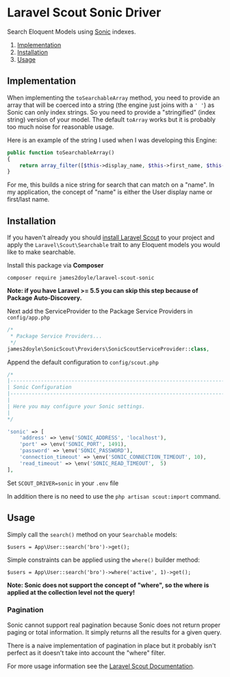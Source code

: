 Laravel Scout Sonic Driver
==========================

Search Eloquent Models using [Sonic](https://github.com/valeriansaliou/sonic) indexes.

1. [Implementation](#implementation)
2. [Installation](#installation)
3. [Usage](#usage)

Implementation <div id="implementation"></div>
-------------

When implementing the `toSearchableArray` method, you need to provide an array that will be coerced into a string (the engine just joins with a `' '`) as Sonic can only index strings. So you need to provide a "stringified" (index string) version of your model. The default `toArray` works but it is probably too much noise for reasonable usage.

Here is an example of the string I used when I was developing this Engine:

```php
public function toSearchableArray()
{
    return array_filter([$this->display_name, $this->first_name, $this->last_name]);
}
```

For me, this builds a nice string for search that can match on a "name". In my application, the concept of "name" is either the User display name or first/last name.


Installation <div id="installation"></div>
------------

If you haven't already you should [install Laravel Scout](https://laravel.com/docs/5.8/scout#installation) to
your project and apply the `Laravel\Scout\Searchable` trait to any Eloquent models you would like to make searchable.

Install this package via **Composer**

`composer require james2doyle/laravel-scout-sonic`

**Note: if you have Laravel >= 5.5 you can skip this step because of Package Auto-Discovery.**

Next add the ServiceProvider to the Package Service Providers in `config/app.php`


```php
/*
 * Package Service Providers...
 */
james2doyle\SonicScout\Providers\SonicScoutServiceProvider::class,
```

Append the default configuration to `config/scout.php`

```php
/*
|--------------------------------------------------------------------------
| Sonic Configuration
|--------------------------------------------------------------------------
|
| Here you may configure your Sonic settings.
|
*/

'sonic' => [
    'address' => \env('SONIC_ADDRESS', 'localhost'),
    'port' => \env('SONIC_PORT', 1491),
    'password' => \env('SONIC_PASSWORD'),
    'connection_timeout' => \env('SONIC_CONNECTION_TIMEOUT', 10),
    'read_timeout' => \env('SONIC_READ_TIMEOUT',  5)
],
```

Set `SCOUT_DRIVER=sonic` in your `.env` file

In addition there is no need to use the `php artisan scout:import` command.


Usage <div id="usage"></div>
-----

Simply call the `search()` method on your `Searchable` models:

`$users = App\User::search('bro')->get();`

Simple constraints can be applied using the `where()` builder method:

`$users = App\User::search('bro')->where('active', 1)->get();`

**Note: Sonic does not support the concept of "where", so the where is applied at the collection level not the query!**

### Pagination

Sonic cannot support real pagination because Sonic does not return proper paging or total information. It simply returns all the results for a given query.

There is a naive implementation of pagination in place but it probably isn't perfect as it doesn't take into account the "where" filter.

For more usage information see the [Laravel Scout Documentation](https://laravel.com/docs/5.3/scout).
